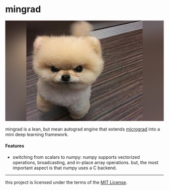 # mingrad
![](/puppy.jpg)

mingrad is a lean, but mean autograd engine that extends [micrograd](https://github.com/karpathy/micrograd) into a mini deep learning framework.

#### Features
- switching from scalars to numpy: numpy supports vectorized operations, broadcasting, and in-place array operations. but, the most important aspect is that numpy uses a C backend.

---
this project is licensed under the terms of the [MIT License](/LICENSE).
